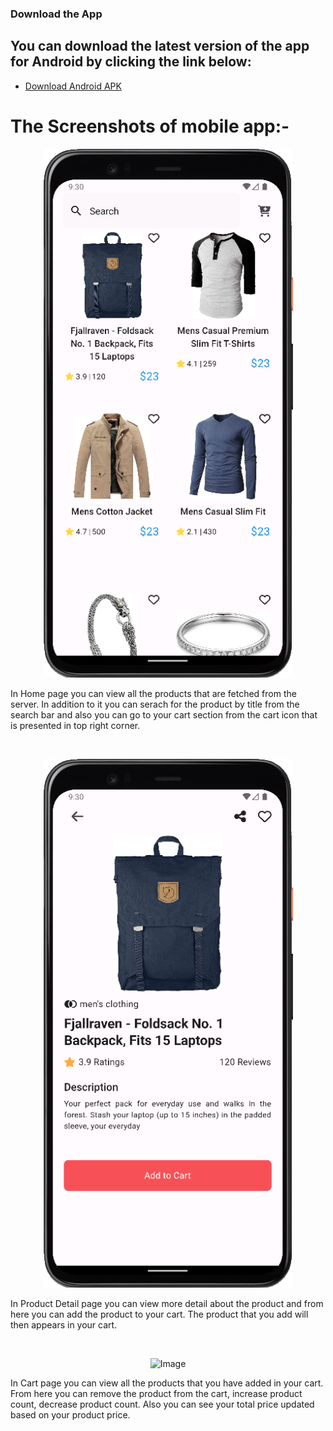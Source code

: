 ### Download the App

## You can download the latest version of the app for Android by clicking the link below:

- [Download Android APK](./build/app-release.apk)

# The Screenshots of mobile app:-

<p align="center">
  <img src="./screenshots/home_page.png" alt="Image" width="400" />
</p>

In Home page you can view all the products that are fetched from the server. In addition to it you can serach for the product by title from the search bar and also you can go to your cart section from the cart icon that is presented in  top right corner.

<br/>

<p align="center">
  <img src="./screenshots/product_detail.png" alt="Image" width="400" />
</p>

In Product Detail page you can view more detail about the product and from here you can add the product to your cart. The product that you add will then appears in your cart.

<br/>

<p align="center">
  <img src="./screenshots/cart_page.png.png" alt="Image" width="400" />
</p>

In Cart page you can view all the products that you have added in your cart. From here you can remove the product from the cart, increase product count, decrease product count. Also you can see your total price updated based on your product price.